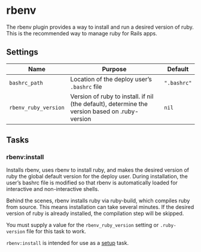 # rbenv

The rbenv plugin provides a way to install and run a desired version of ruby. This is the recommended way to manage ruby for Rails apps.

## Settings

| Name                 | Purpose                                                                                        | Default     |
| -------------------- | ---------------------------------------------------------------------------------------------- | ----------- |
| `bashrc_path`        | Location of the deploy user’s `.bashrc` file                                                   | `".bashrc"` |
| `rbenv_ruby_version` | Version of ruby to install. if nil (the default), determine the version based on .ruby-version | `nil`       |

## Tasks

### rbenv:install

Installs rbenv, uses rbenv to install ruby, and makes the desired version of ruby the global default version for the deploy user. During installation, the user’s bashrc file is modified so that rbenv is automatically loaded for interactive and non-interactive shells.

Behind the scenes, rbenv installs ruby via ruby-build, which compiles ruby from source. This means installation can take several minutes. If the desired version of ruby is already installed, the compilation step will be skipped.

You must supply a value for the `rbenv_ruby_version` setting or `.ruby-version` file for this task to work.

`rbenv:install` is intended for use as a [setup](../commands/setup.md) task.
